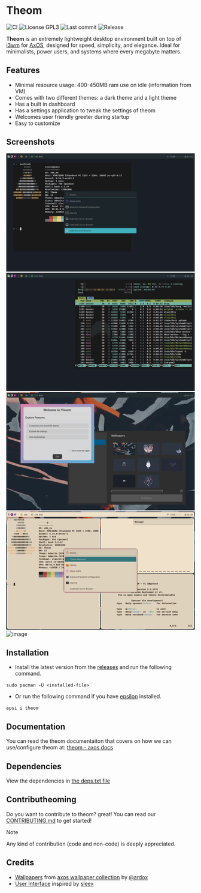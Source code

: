 # Theom

![CI](https://github.com/AxOS-project/Theom/actions/workflows/ci.yml/badge.svg)
![License GPL3](https://img.shields.io/badge/License-GPL3-yellow.svg)
![Last commit](https://img.shields.io/github/last-commit/AxOS-project/Theom)
![Release](https://img.shields.io/github/v/release/AxOS-project/Theom)

**Theom** is an extremely lightweight desktop environment built on top of [i3wm](https://i3wm.org/) for [AxOS](https://www.axos-project.com/), designed for speed, simplicity, and elegance. Ideal for minimalists, power users, and systems where every megabyte matters.

## Features

- Minimal resource usage: 400-450MB ram use on idle (information from VM)
- Comes with two different themes: a dark theme and a light theme
- Has a built in dashboard
- Has a settings application to tweak the settings of theom
- Welcomes user friendly greeter during startup
- Easy to customize

## Screenshots

![image](https://raw.githubusercontent.com/AxOS-project/Theom/main/screenshots/screenshot1.png)
![image](https://raw.githubusercontent.com/AxOS-project/Theom/main/screenshots/screenshot2.png)
![image](https://raw.githubusercontent.com/AxOS-project/Theom/main/screenshots/screenshot3.png)
![image](https://raw.githubusercontent.com/AxOS-project/Theom/main/screenshots/screenshot4.png)
![image](https://raw.githubusercontent.com/AxOS-project/Theom/main/screenshots/theom-bar.gif)

## Installation

- Install the latest version from the [releases](https://github.com/AxOS-project/Theom/releases) and run the following command.

```
sudo pacman -U <installed-file>
```

- Or run the following command if you have [epsilon](https://github.com/AxOs-project/epsilon) installed.

```
epsi i theom
```

## Documentation

You can read the theom documentaiton that covers on how we can use/configure theom at: [theom - axos docs](https://www.axos-project.com/docs/guides/theom/)

## Dependencies

View the dependencies in [the deps.txt file](https://raw.githubusercontent.com/AxOS-project/Theom/main/deps.txt)

## Contributheoming

Do you want to contribute to theom? great! You can read our [CONTRIBUTING.md](https://github.com/AxOS-project/Theom/blob/main/CONTRIBUTING.md) to get started!

> [!NOTE]
> Any kind of contribution (code and non-code) is deeply appreciated.

## Credits

- [Wallpapers](<https://en.wikipedia.org/wiki/Wallpaper_(computing)>) from [axos wallpaper collection](https://github.com/AxOS-project/wallpapers) by [@ardox](https://github.com/levraiardox)
- [User Interface](https://en.wikipedia.org/wiki/User_interface) inspired by [sleex](https://github.com/AxOS-project/Sleex)
